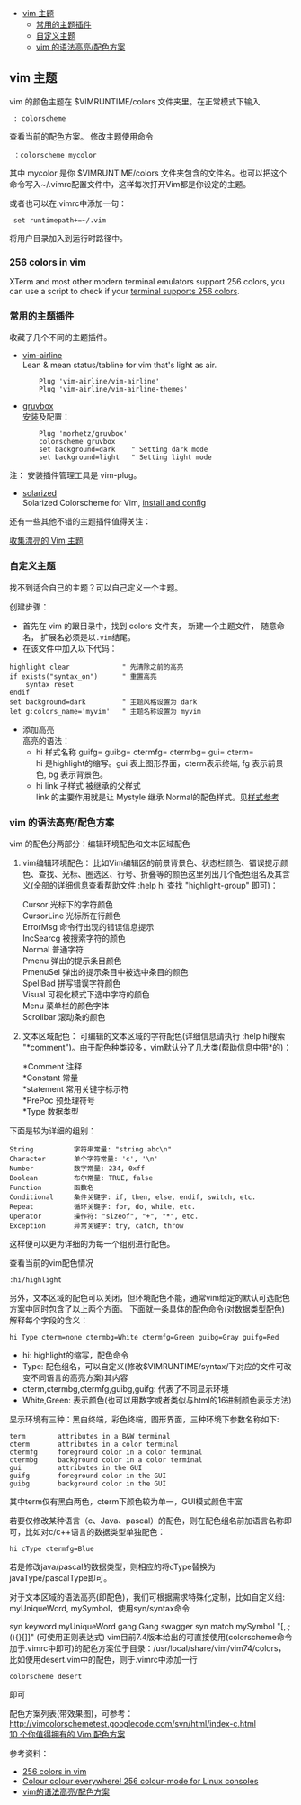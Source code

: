 
- [vim 主题](#theme)      
	- [常用的主题插件](#commontheme)      
    - [自定义主题](#definetheme)         
	- [vim 的语法高亮/配色方案](#themecolor)     

## <a id="theme">vim 主题</a>
vim 的颜色主题在 $VIMRUNTIME/colors 文件夹里。在正常模式下输入

     : colorscheme
查看当前的配色方案。
修改主题使用命令

     ：colorscheme mycolor
其中 mycolor 是你 $VIMRUNTIME/colors 文件夹包含的文件名。也可以把这个命令写入~/.vimrc配置文件中，这样每次打开Vim都是你设定的主题。

或者也可以在.vimrc中添加一句：

     set runtimepath+=~/.vim
将用户目录加入到运行时路径中。

### 256 colors in vim
XTerm and most other modern terminal emulators support 256 colors, you can use a script to check if your [terminal supports 256 colors](../script/terminalcolors.py).

### <a id="commontheme">常用的主题插件</a>
收藏了几个不同的主题插件。

* [vim-airline](https://github.com/vim-airline/vim-airline)    
Lean & mean status/tabline for vim that's light as air.

          Plug 'vim-airline/vim-airline'
          Plug 'vim-airline/vim-airline-themes'

* [gruvbox](https://github.com/morhetz/gruvbox)     
[安装](https://github.com/morhetz/gruvbox/wiki/Installation)及配置：    

          Plug 'morhetz/gruvbox'
          colorscheme gruvbox
          set background=dark    " Setting dark mode
          set background=light   " Setting light mode

注： 安装插件管理工具是 vim-plug。

* [solarized](https://github.com/altercation/solarized/tree/master/vim-colors-solarized)    
Solarized Colorscheme for Vim, [install and config](https://github.com/TourDJ/tangvim/blob/master/theme/solarized-snippe.vim)    

还有一些其他不错的主题插件值得关注：

  [收集漂亮的 Vim 主题](https://zhuanlan.zhihu.com/p/34699085)     

### <a id="definetheme">自定义主题</a>
找不到适合自己的主题？可以自己定义一个主题。

创建步骤：     
* 首先在 vim 的跟目录中，找到 colors 文件夹， 新建一个主题文件， 随意命名， 扩展名必须是以`.vim`结尾。
* 在该文件中加入以下代码：
```vimscript
highlight clear             " 先清除之前的高亮
if exists("syntax_on")      " 重置高亮
	syntax reset
endif
set background=dark         " 主题风格设置为 dark
let g:colors_name='myvim'   " 主题名称设置为 myvim
```
* 添加高亮    
高亮的语法：      
    * hi 样式名称 guifg= guibg= ctermfg= ctermbg= gui= cterm=      
hi 是highlight的缩写。gui 表上图形界面，cterm表示终端, fg 表示前景色, bg 表示背景色。
    * hi link 子样式 被继承的父样式      
link 的主要作用就是让 Mystyle 继承 Normal的配色样式。见[样式参考](https://github.com/antlypls/vim-colors-codeschool/blob/master/colors/codeschool.vim)

### <a id="themecolor">vim 的语法高亮/配色方案</a>
vim 的配色分两部分：编辑环境配色和文本区域配色

1) vim编辑环境配色：
比如Vim编辑区的前景背景色、状态栏颜色、错误提示颜色、查找、光标、圈选区、行号、折叠等的颜色这里列出几个配色组名及其含义(全部的详细信息查看帮助文件 :help hi 查找 "highlight-group" 即可)：


	Cursor        光标下的字符颜色    
	CursorLine    光标所在行颜色    
	ErrorMsg      命令行出现的错误信息提示    
	IncSearcg     被搜索字符的颜色    
	Normal        普通字符    
	Pmenu         弹出的提示条目颜色    
	PmenuSel      弹出的提示条目中被选中条目的颜色    
	SpellBad      拼写错误字符颜色    
	Visual        可视化模式下选中字符的颜色    
	Menu          菜单栏的颜色字体    
	Scrollbar     滚动条的颜色   

2) 文本区域配色：
可编辑的文本区域的字符配色(详细信息请执行 :help hi搜索 "\*comment")。由于配色种类较多，vim默认分了几大类(帮助信息中带*的)：


	*Comment        注释  
	*Constant       常量  
	*statement      常用关键字标示符  
	*PrePoc         预处理符号  
	*Type           数据类型  
 
下面是较为详细的组别：

	String          字符串常量: "string abc\n"  
	Character       单个字符常量: 'c', '\n'  
	Number          数字常量: 234, 0xff  
	Boolean         布尔常量: TRUE, false  
	Function        函数名  
	Conditional     条件关键字: if, then, else, endif, switch, etc.  
	Repeat          循环关键字: for, do, while, etc.  
	Operator        操作符: "sizeof", "+", "*", etc.  
	Exception       异常关键字: try, catch, throw  

这样便可以更为详细的为每一个组别进行配色。

查看当前的vim配色情况

	:hi/highlight
另外，文本区域的配色可以关闭，但环境配色不能，通常vim给定的默认可选配色方案中同时包含了以上两个方面。
下面就一条具体的配色命令(对数据类型配色)解释每个字段的含义：

	hi Type cterm=none ctermbg=White ctermfg=Green guibg=Gray guifg=Red
* hi: highlight的缩写，配色命令
* Type: 配色组名，可以自定义(修改$VIMRUNTIME/syntax/下对应的文件可改变不同语言的高亮方案)其内容 
* cterm,ctermbg,ctermfg,guibg,guifg: 代表了不同显示环境
* White,Green: 表示颜色(也可以用数字或者类似与html的16进制颜色表示方法)

显示环境有三种：黑白终端，彩色终端，图形界面，三种环境下参数名称如下:

	term        attributes in a B&W terminal  
	cterm       attributes in a color terminal  
	ctermfg     foreground color in a color terminal  
	ctermbg     background color in a color terminal  
	gui         attributes in the GUI  
	guifg       foreground color in the GUI  
	guibg       background color in the GUI  

其中term仅有黑白两色，cterm下颜色较为单一，GUI模式颜色丰富

若要仅修改某种语言（c、Java、pascal）的配色，则在配色组名前加语言名称即可，比如对c/c++语言的数据类型单独配色：

	hi cType ctermfg=Blue
若是修改java/pascal的数据类型，则相应的将cType替换为javaType/pascalType即可。

对于文本区域的语法高亮(即配色)，我们可根据需求特殊化定制，比如自定义组: myUniqueWord, mySymbol，使用syn/syntax命令

syn keyword myUniqueWord gang Gang swagger
syn match mySymbol "[,.;(){}[]]" (可使用正则表达式)
vim目前7.4版本给出的可直接使用(colorscheme命令加于.vimrc中即可)的配色方案位于目录：/usr/local/share/vim/vim74/colors，比如使用desert.vim中的配色，则于.vimrc中添加一行

	colorscheme desert
即可

配色方案列表(带效果图)，可参考：      
http://vimcolorschemetest.googlecode.com/svn/html/index-c.html       
[10 个你值得拥有的 Vim 配色方案](http://www.oschina.net/news/32306/10-vim-color-schemes-you-need-to-own)     


参考资料：      
* [256 colors in vim](https://vim.fandom.com/wiki/256_colors_in_vim)      
* [Colour colour everywhere! 256 colour-mode for Linux consoles](http://www.robmeerman.co.uk/unix/256colours)      
* [vim的语法高亮/配色方案](https://www.cnblogs.com/qiyuexin/p/6398606.html#_label3)     



